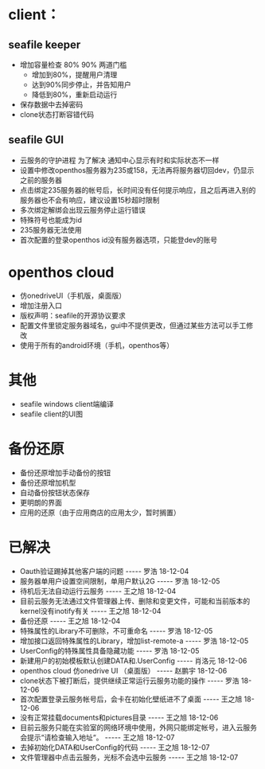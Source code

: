 # client：
## seafile keeper
  - 增加容量检查 80% 90% 两道门槛
    - 增加到80%，提醒用户清理
    - 达到90%同步停止，并告知用户
    - 降低到80%，重新启动运行
  - 保存数据中去掉密码
  - clone状态打断容错代码
  
## seafile GUI
  - 云服务的守护进程 为了解决 通知中心显示有时和实际状态不一样
  - 设置中修改openthos服务器为235或158，无法再将服务器切回dev，仍显示之前的服务器
  - 点击绑定235服务器的帐号后，长时间没有任何提示响应，且之后再进入别的服务器也不会有响应，建议设置15秒超时限制
  - 多次绑定解绑会出现云服务停止运行错误
  - 特殊符号也能成为id
  - 235服务器无法使用
  - 首次配置的登录openthos id没有服务器选项，只能登dev的账号
 

# openthos cloud
  - 仿onedriveUI（手机版，桌面版）
  - 增加注册入口
  - 版权声明：seafile的开源协议要求
  - 配置文件里锁定服务器域名，gui中不提供更改，但通过某些方法可以手工修改
  - 使用于所有的android环境（手机，openthos等）
  
# 其他
  - seafile windows client端编译
  - seafile client的UI图

  
# 备份还原
  - 备份还原增加手动备份的按钮
  - 备份还原增加机型
  - 自动备份按钮状态保存
  - 更明朗的界面
  - 应用的还原（由于应用商店的应用太少，暂时搁置）
  
# 已解决
  - Oauth验证踢掉其他客户端的问题 ----- 罗浩 18-12-04
  - 服务器单用户设置空间限制，单用户默认2G ----- 罗浩 18-12-05
  - 待机后无法自动运行云服务 ----- 王之旭 18-12-04
  - 目前云服务无法通过文件管理器上传、删除和变更文件，可能和当前版本的kernel没有inotify有关 ----- 王之旭 18-12-04
  - 备份还原 ----- 王之旭 18-12-04
  - 特殊属性的Library不可删除，不可重命名 ----- 罗浩 18-12-05
  - 增加接口返回特殊属性的Library，增加list-remote-a ----- 罗浩 18-12-05
  - UserConfig的特殊属性具备隐藏功能 ----- 罗浩 18-12-05
  - 新建用户的初始模板默认创建DATA和.UserConfig ----- 肖洛元 18-12-06
  - openthos cloud 仿onedrive UI （桌面版） ----- 赵鹏宇 18-12-06
  - clone状态下被打断后，提供继续正常运行云服务功能的操作 ----- 罗浩 18-12-06
  - 首次配置登录云服务帐号后，会卡在初始化壁纸进不了桌面 ----- 王之旭 18-12-06
  - 没有正常挂载documents和pictures目录 ----- 王之旭 18-12-06 
  - 目前云服务只能在实验室的网络环境中使用，外网只能绑定帐号，进入云服务会提示“请检查输入地址“。 ----- 王之旭 18-12-07
  - 去掉初始化DATA和UserConfig的代码 ----- 王之旭 18-12-07
  - 文件管理器中点击云服务，光标不会选中云服务 ----- 王之旭 18-12-07
